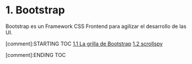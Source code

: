 # 1. Bootstrap

Bootstrap es un Framework CSS Frontend para agilizar el desarrollo de
las UI.


[comment]:STARTING TOC
[1.1 La grilla de Bootstrap](<./content/1.1 La grilla de Bootstrap.md>)
[1.2 scrollspy](<./content/1.2 scrollspy.md>)

[comment]:ENDING TOC